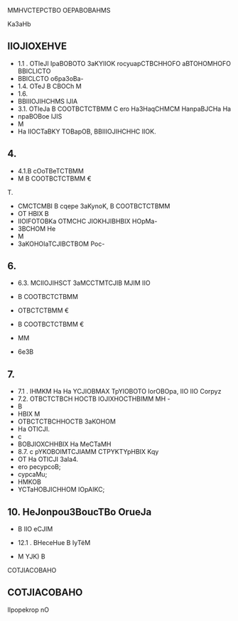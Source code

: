 MMHVCTEPCTBO OEPABOBAHMS

<!-- image -->

Ka3aHb

<!-- image -->

## IIOJIOXEHVE

- 1.1 . OTIeJI IpaBOBOTO 3aKYIIOK rocyuapCTBCHHOFO aBTOHOMHOFO BBICLICTO
- BBICLCTO o6pa3oBa-
- 1.4. OTeJ B CBOCh M
- 1.6.
- BBIIIOJIHCHMS IJIA
- 3.1. OTIeJa B COOTBCTCTBMM C ero Ha3HaqCHMCM HanpaBJCHa Ha
- npaBOBoe IJIS
- M
- Ha IIOCTaBKY TOBapOB, BBIIIOJIHCHHC IIOK.

## 4.

- 4.1.B cOoTBeTCTBMM
- M B COOTBCTCTBMM €

T.

- CMCTCMBI B cqepe 3aKynoK, B COOTBCTCTBMM
- OT HBIX B
- IIOIFOTOBKa OTMCHC JIOKHJIBHBIX   HOpMa-
- 3BCHOM He
- M
- 3aKOHOIaTCJIBCTBOM   Poc-

## 6.

- 6.3. MCIIOJIHSCT 3aMCCTMTCJIB MJIM IIO
- B COOTBCTCTBMM
- OTBCTCTBMM €
- B COOTBCTCTBMM €

- MM
- 6e3B

## 7.

- 7.1 . IHMKM Ha Ha YCJIOBMAX TpYIOBOTO IorOBOpa, IIO IIO Corpyz
- 7.2. OTBCTCTBCH HOCTB IOJIXHOCTHBIMM MH -
- B
- HBIX M
- OTBCTCTBCHHOCTB 3aKOHOM
- Ha OTICJI.
- c
- BOBJIOXCHHBIX Ha MeCTaMH
- 8.7. c pYKOBOIMTCJIAMM CTPYKTYpHBIX Kqy
- OT Ha OTICJI 3aIa4.
- ero pecypcoB;
- cypcaMu;
- HMKOB
- YCTaHOBJICHHOM IOpAIKC;

## 10. HeJonpou3BoucTBo OrueJa

- B IIO eCJIM
- 12.1 . BHeceHue B IyTëM

- M YJK) B

COTJIACOBAHO

## COTJIACOBAHO

Ilpopekrop nO

<!-- image -->

<!-- image -->